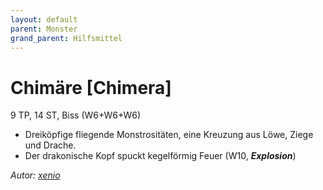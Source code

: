 ```yaml
---
layout: default
parent: Monster
grand_parent: Hilfsmittel
---
```


# Chimäre  [Chimera]
9 TP, 14 ST, Biss (W6+W6+W6)
- Dreiköpfige fliegende Monstrositäten, eine Kreuzung aus Löwe, Ziege und Drache.
- Der drakonische Kopf spuckt kegelförmig Feuer (W10, ***Explosion***)

*Autor: [xenio](https://xenioinabottle.blogspot.com)*